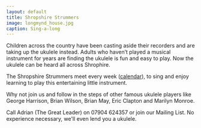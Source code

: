 ```yaml
---
layout: default
title: Shropshire Strummers
image: longmynd_house.jpg
caption: Sing-a-long
---
```

Children across the country have been casting aside their recorders and are taking up the ukulele instead.  Adults who haven’t played a musical instrument for years are finding the ukulele is fun and easy to play.  Now the ukulele can be heard all across Shrophire.
 
The Shropshire Strummers meet every week ([calendar](/calendar)), to sing and enjoy learning to play this entertaining little instrument.
 
Why not join us and follow in the steps of other famous ukulele players like George Harrison, Brian Wilson, Brian May, Eric Clapton and Marilyn Monroe.
 
Call Adrian (The Great Leader) on 07904 624357 or join our Mailing List.  No experience necessary, we'll even lend you a ukulele.
